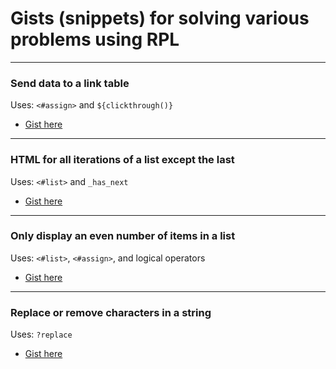 # Gists (snippets) for solving various problems using RPL

---
### Send data to a link table
Uses: `<#assign>` and `${clickthrough()}`
* [Gist here](https://gist.github.com/jessecookedesign/49c76c73b24c093334696636efb0b521)


---
### HTML for all iterations of a list except the last
Uses: `<#list>` and `_has_next`
* [Gist here](https://gist.github.com/jessecookedesign/dc60808c6dfa5a9e2d1d8021ce7125d9)


---
### Only display an even number of items in a list
Uses: `<#list>`, `<#assign>`, and logical operators
* [Gist here](https://gist.github.com/jessecookedesign/67268e9bb3ab671e9fbed42c771466d3)


---
### Replace or remove characters in a string
Uses: `?replace`
* [Gist here](https://gist.github.com/jessecookedesign/beda85404fab6d68622b5c8df0543798)
